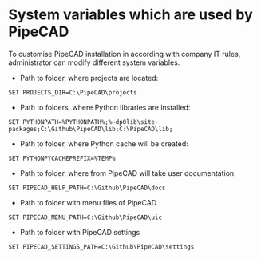 # System variables which are used by PipeCAD 

To customise PipeCAD installation in according with company IT rules, administrator can modify different system variables.

* Path to folder, where projects are located:
```batch
SET PROJECTS_DIR=C:\PipeCAD\projects
```

* Path to folders, where Python libraries are installed:
```batch
SET PYTHONPATH=%PYTHONPATH%;%~dp0lib\site-packages;C:\Github\PipeCAD\lib;C:\PipeCAD\lib;
```

* Path to folder, where Python cache will be created:
```batch
SET PYTHONPYCACHEPREFIX=%TEMP%
```

* Path to folder, where from PipeCAD will take user documentation
```batch
SET PIPECAD_HELP_PATH=C:\Github\PipeCAD\docs
```

* Path to folder with menu files of PipeCAD
```batch
SET PIPECAD_MENU_PATH=C:\Github\PipeCAD\uic
```

* Path to folder with PipeCAD settings
```
SET PIPECAD_SETTINGS_PATH=C:\Github\PipeCAD\settings
```

